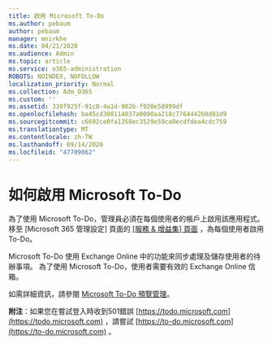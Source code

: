 ```yaml
---
title: 啟用 Microsoft To-Do
ms.author: pebaum
author: pebaum
manager: mnirkhe
ms.date: 04/21/2020
ms.audience: Admin
ms.topic: article
ms.service: o365-administration
ROBOTS: NOINDEX, NOFOLLOW
localization_priority: Normal
ms.collection: Adm_O365
ms.custom: ''
ms.assetid: 339f925f-91c8-4a1d-902b-f920e58999df
ms.openlocfilehash: ba45cd308114037a0090aa218c7764442b0d81d9
ms.sourcegitcommit: c6692ce0fa1358ec3529e59ca0ecdfdea4cdc759
ms.translationtype: MT
ms.contentlocale: zh-TW
ms.lasthandoff: 09/14/2020
ms.locfileid: "47709862"
---
```

# <a name="how-to-enable-microsoft-to-do"></a>如何啟用 Microsoft To-Do

為了使用 Microsoft To-Do，管理員必須在每個使用者的帳戶上啟用該應用程式。 移至 [Microsoft 365 管理設定] 頁面的 [ [服務 &amp; 增益集] 頁面](https://portal.office.com/adminportal/home#/Settings/ServicesAndAddIns) ，為每個使用者啟用 To-Do。
  
Microsoft To-Do 使用 Exchange Online 中的功能來同步處理及儲存使用者的待辦事項。 為了使用 Microsoft To-Do，使用者需要有效的 Exchange Online 信箱。
  
如需詳細資訊，請參閱 [Microsoft To-Do 預覽管理](https://support.office.com/article/490c1a8c-2333-4952-8125-841afadb9620.aspx)。
  
 **附注**：如果您在嘗試登入時收到501錯誤 [https://todo.microsoft.com](https://todo.microsoft.com) ，請嘗試 [https://to-do.microsoft.com](https://to-do.microsoft.com) 。
  


